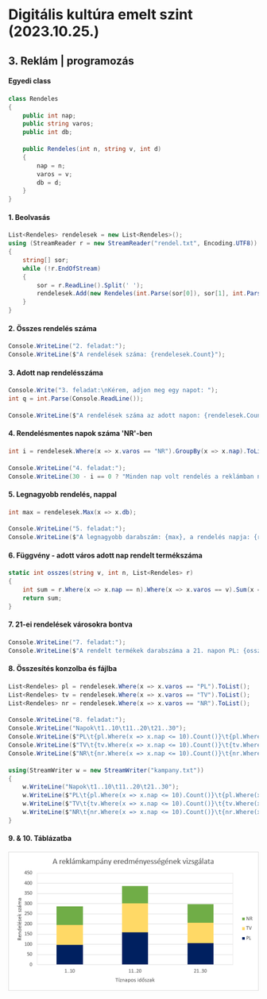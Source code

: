 # Digitális kultúra emelt szint (2023.10.25.)



## 3. Reklám | programozás
#### Egyedi class
```cs
class Rendeles
{
    public int nap;
    public string varos;
    public int db;

    public Rendeles(int n, string v, int d)
    {
        nap = n;
        varos = v;
        db = d;
    }
}
```


#### 1. Beolvasás
```cs
List<Rendeles> rendelesek = new List<Rendeles>();
using (StreamReader r = new StreamReader("rendel.txt", Encoding.UTF8))
{
    string[] sor;
    while (!r.EndOfStream)
    {
        sor = r.ReadLine().Split(' ');
        rendelesek.Add(new Rendeles(int.Parse(sor[0]), sor[1], int.Parse(sor[2])));
    }
}
```


#### 2. Összes rendelés száma
```cs
Console.WriteLine("2. feladat:");
Console.WriteLine($"A rendelések száma: {rendelesek.Count}");
```


#### 3. Adott nap rendelésszáma
```cs
Console.Write("3. feladat:\nKérem, adjon meg egy napot: ");
int q = int.Parse(Console.ReadLine());

Console.WriteLine($"A rendelések száma az adott napon: {rendelesek.Count(x => x.nap == q)}");
```


#### 4. Rendelésmentes napok száma 'NR'-ben
```cs
int i = rendelesek.Where(x => x.varos == "NR").GroupBy(x => x.nap).ToList().Count;

Console.WriteLine("4. feladat:");
Console.WriteLine(30 - i == 0 ? "Minden nap volt rendelés a reklámban nem érintett városból" : $"{30-i} nap nem volt a reklámban nem érintett városból rendelés");
```


#### 5. Legnagyobb rendelés, nappal
```cs
int max = rendelesek.Max(x => x.db);

Console.WriteLine("5. feladat:");
Console.WriteLine($"A legnagyobb darabszám: {max}, a rendelés napja: {rendelesek.Find(x => x.db == max).nap}");
```


#### 6. Függvény - adott város adott nap rendelt termékszáma
```cs
static int osszes(string v, int n, List<Rendeles> r)
{
    int sum = r.Where(x => x.nap == n).Where(x => x.varos == v).Sum(x => x.db);
    return sum;
}
```


#### 7. 21-ei rendelések városokra bontva
```cs
Console.WriteLine("7. feladat:");
Console.WriteLine($"A rendelt termékek darabszáma a 21. napon PL: {osszes("PL", 21, rendelesek)} TV: {osszes("TV", 21, rendelesek)} NR: {osszes("NR", 21, rendelesek)}");
```


#### 8. Összesítés konzolba és fájlba
```cs
List<Rendeles> pl = rendelesek.Where(x => x.varos == "PL").ToList();
List<Rendeles> tv = rendelesek.Where(x => x.varos == "TV").ToList();
List<Rendeles> nr = rendelesek.Where(x => x.varos == "NR").ToList();

Console.WriteLine("8. feladat:");
Console.WriteLine("Napok\t1..10\t11..20\t21..30");
Console.WriteLine($"PL\t{pl.Where(x => x.nap <= 10).Count()}\t{pl.Where(x => 11 <= x.nap).Where(x => x.nap <= 20).Count()}\t{pl.Where(x => 21 <= x.nap).Count()}");
Console.WriteLine($"TV\t{tv.Where(x => x.nap <= 10).Count()}\t{tv.Where(x => 11 <= x.nap).Where(x => x.nap <= 20).Count()}\t{tv.Where(x => 21 <= x.nap).Count()}");
Console.WriteLine($"NR\t{nr.Where(x => x.nap <= 10).Count()}\t{nr.Where(x => 11 <= x.nap).Where(x => x.nap <= 20).Count()}\t{nr.Where(x => 21 <= x.nap).Count()}");

using(StreamWriter w = new StreamWriter("kampany.txt"))
{
    w.WriteLine("Napok\t1..10\t11..20\t21..30");
    w.WriteLine($"PL\t{pl.Where(x => x.nap <= 10).Count()}\t{pl.Where(x => 11 <= x.nap).Where(x => x.nap <= 20).Count()}\t{pl.Where(x => 21 <= x.nap).Count()}");
    w.WriteLine($"TV\t{tv.Where(x => x.nap <= 10).Count()}\t{tv.Where(x => 11 <= x.nap).Where(x => x.nap <= 20).Count()}\t{tv.Where(x => 21 <= x.nap).Count()}");
    w.WriteLine($"NR\t{nr.Where(x => x.nap <= 10).Count()}\t{nr.Where(x => 11 <= x.nap).Where(x => x.nap <= 20).Count()}\t{nr.Where(x => 21 <= x.nap).Count()}");
}
```

#### 9. & 10. Táblázatba
![](/_assets/3_erettsegi/0-1-3--kampanytabla.png)